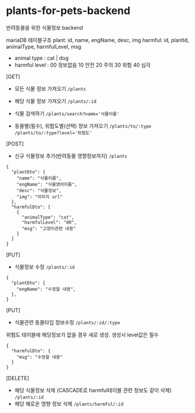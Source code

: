 # plants-for-pets-backend
반려동물을 위한 식물정보 backend

mariaDB 테이블구조
plant: id, name, engName, desc, img
harmful: id, plantId, animalType, harmfulLevel, msg
- animal type : cat | dog
- harmful level : 00 정보없음 10 안전 20 주의 30 위험 40 심각

[GET]
- 모든 식물 정보 가져오기
`/plants`

- 해당 식물 정보 가져오기
`/plants/:id`

- 식물 검색하기
`/plants/search?name='식물이름'`

- 동물별(필수), 위험도별(선택) 정보 가져오기
`/plants/to/:type`
`/plants/to/:type?level='위험도'`

[POST]
- 신규 식물정보 추가(반려동물 영향정보까지)
`/plants`
```
{
  "plantDto": {
    "name": "식물이름",
    "engName": "식물영어이름",
    "desc": "식물정보",
    "img": "이미지 url"
  },
  "harmfulDto": [
    {
      "animalType": "cat",
      "harmfulLevel": "00",
      "msg": "고양이관련 내용"
    }
  ]
}
```

[PUT]
- 식물정보 수정
`/plants/:id`
```
{
  "plantDto": {
    "engName": "수정할 내용",
  },
}
```

[PUT]
- 식물관련 동물타입 정보수정
`/plants/:id/:type`

 위험도 테이블에 해당정보가 없을 경우 새로 생성. 생성시 level값은 필수
```
{
  "harmfulDto": {
    "msg": "수정할 내용"
  }
}
```

[DELETE]
- 해당 식물정보 삭제 (CASCADE로 harmful테이블 관련 정보도 같이 삭제)
`/plants/:id` 
- 해당 해로운 영향 정보 삭제
`/plants/harmful/:id`